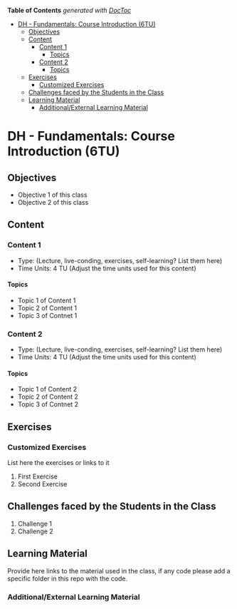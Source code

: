 <!-- START doctoc generated TOC please keep comment here to allow auto update -->
<!-- DON'T EDIT THIS SECTION, INSTEAD RE-RUN doctoc TO UPDATE -->
**Table of Contents**  *generated with [DocToc](https://github.com/thlorenz/doctoc)*

- [DH - Fundamentals: Course Introduction (6TU)](#dh---fundamentals-course-introduction-6tu)
  - [Objectives](#objectives)
  - [Content](#content)
    - [Content 1](#content-1)
      - [Topics](#topics)
    - [Content 2](#content-2)
      - [Topics](#topics-1)
  - [Exercises](#exercises)
    - [Customized Exercises](#customized-exercises)
  - [Challenges faced by the Students in the Class](#challenges-faced-by-the-students-in-the-class)
  - [Learning Material](#learning-material)
    - [Additional/External Learning Material](#additionalexternal-learning-material)

<!-- END doctoc generated TOC please keep comment here to allow auto update -->

# DH - Fundamentals: Course Introduction (6TU)

## Objectives

- Objective 1 of this class
- Objective 2 of this class

## Content

### Content 1

- Type: (Lecture, live-conding, exercises, self-learning? List them here)
- Time Units: 4 TU (Adjust the time units used for this content)

#### Topics

- Topic 1 of Content 1
- Topic 2 of Content 1
- Topic 3 of Contnet 1

### Content 2

- Type: (Lecture, live-conding, exercises, self-learning? List them here)
- Time Units: 4 TU (Adjust the time units used for this content)

#### Topics

- Topic 1 of Content 2
- Topic 2 of Content 2
- Topic 3 of Contnet 2

## Exercises

### Customized Exercises

List here the exercises or links to it

1. First Exercise
2. Second Exercise

## Challenges faced by the Students in the Class

1. Challenge 1
2. Challenge 2

## Learning Material

Provide here links to the material used in the class, if any code
please add a specific folder in this repo with the code.

### Additional/External Learning Material


